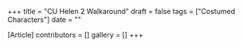 +++
title = "CU Helen 2 Walkaround"
draft = false
tags = ["Costumed Characters"]
date = ""

[Article]
contributors = []
gallery = []
+++